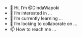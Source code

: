 - 👋 Hi, I’m @DindaWapoki
- 👀 I’m interested in ...
- 🌱 I’m currently learning ...
- 💞️ I’m looking to collaborate on ...
- 📫 How to reach me ...

<!---
DindaWapoki/DindaWapoki is a ✨ special ✨ repository because its `README.md` (this file) appears on your GitHub profile.
You can click the Preview link to take a look at your changes.
--->
